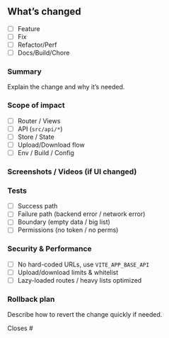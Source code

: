 ## What’s changed
- [ ] Feature
- [ ] Fix
- [ ] Refactor/Perf
- [ ] Docs/Build/Chore

### Summary
Explain the change and why it’s needed.

### Scope of impact
- [ ] Router / Views
- [ ] API (`src/api/*`)
- [ ] Store / State
- [ ] Upload/Download flow
- [ ] Env / Build / Config

### Screenshots / Videos (if UI changed)
<!-- paste images or attach a short mp4/gif -->

### Tests
- [ ] Success path
- [ ] Failure path (backend error / network error)
- [ ] Boundary (empty data / big list)
- [ ] Permissions (no token / no perms)

### Security & Performance
- [ ] No hard-coded URLs, use `VITE_APP_BASE_API`
- [ ] Upload/download limits & whitelist
- [ ] Lazy-loaded routes / heavy lists optimized

### Rollback plan
Describe how to revert the change quickly if needed.

Closes #

